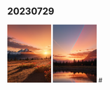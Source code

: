 ## 20230729
<img src="https://github.com/eric-projects/Stable-Diffusion-Pictures/blob/main/2023/20230729/1671272707-风景-天空，山.png" width="100px">
<img src="https://github.com/eric-projects/Stable-Diffusion-Pictures/blob/main/2023/20230729/1671272704-风景-天空，湖水.png" width="100px">
#
